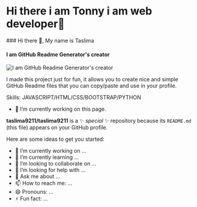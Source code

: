 # Hi there i am Tonny i am web developer👋
<img>### Hi there 👋, My name is Taslima
#### I am GitHub Readme Generator's creator
![I am GitHub Readme Generator's creator](  file:///C:/Users/WALTON/Pictures/WhatsApp%20Image%202024-02-13%20at%2010.16.59_9b99f008.jpg)

I made this project just for fun, it allows you to create nice and simple GitHub Readme files that you can copy/paste and use in your profile.

Skills: JAVASCRIPT/HTML/CSS/BOOTSTRAP/PYTHON

- 🔭 I’m currently working on this page. 







**taslima9211/taslima9211** is a ✨ _special_ ✨ repository because its `README.md` (this file) appears on your GitHub profile.

Here are some ideas to get you started:

- 🔭 I’m currently working on ...
- 🌱 I’m currently learning ...
- 👯 I’m looking to collaborate on ...
- 🤔 I’m looking for help with ...
- 💬 Ask me about ...
- 📫 How to reach me: ...
- 😄 Pronouns: ...
- ⚡ Fun fact: ...

